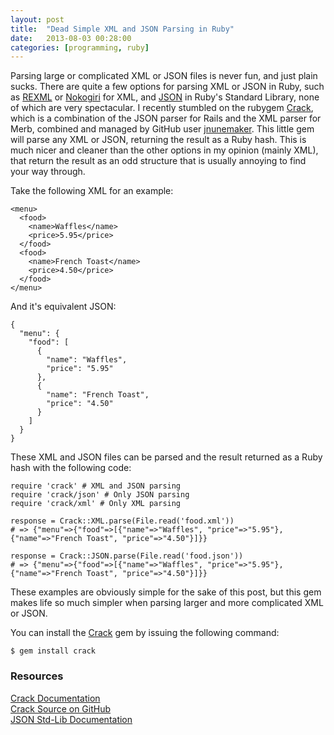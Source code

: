 ```yaml
---
layout: post
title:  "Dead Simple XML and JSON Parsing in Ruby"
date:   2013-08-03 00:28:00
categories: [programming, ruby]
---
```


Parsing large or complicated XML or JSON files is never fun, and just plain sucks. There are quite a few options for parsing XML or JSON in Ruby, such as [REXML](http://www.germane-software.com/software/rexml/) or [Nokogiri](http://nokogiri.org/) for XML, and [JSON](http://www.ruby-doc.org/stdlib-2.0/libdoc/json/rdoc/JSON.html) in Ruby's Standard Library, none of which are very spectacular. I recently stumbled on the rubygem [Crack](https://github.com/jnunemaker/crack), which is a combination of the JSON parser for Rails and the XML parser for Merb, combined and managed by GitHub user [jnunemaker](https://github.com/jnunemaker). This little gem will parse any XML or JSON, returning the result as a Ruby hash. This is much nicer and cleaner than the other options in my opinion (mainly XML), that return the result as an odd structure that is usually annoying to find your way through.

Take the following XML for an example:

<pre class="highlight"><code class="xml">&lt;menu&gt;
  &lt;food&gt;
    &lt;name&gt;Waffles&lt;/name&gt;
    &lt;price&gt;5.95&lt;/price&gt;
  &lt;/food&gt;
  &lt;food&gt;
    &lt;name&gt;French Toast&lt;/name&gt;
    &lt;price&gt;4.50&lt;/price&gt;
  &lt;/food&gt;
&lt;/menu&gt;
</code></pre>

And it's equivalent JSON:

<pre class="highlight"><code class="bash">{
  "menu": {
    "food": [
      {
        "name": "Waffles",
        "price": "5.95"
      },
      {
        "name": "French Toast",
        "price": "4.50"
      }
    ]
  }
}</code></pre>

These XML and JSON files can be parsed and the result returned as a Ruby hash with the following code:

<pre class="highlight"><code class="ruby">require 'crack' # XML and JSON parsing
require 'crack/json' # Only JSON parsing
require 'crack/xml' # Only XML parsing

response = Crack::XML.parse(File.read('food.xml'))
# => {"menu"=>{"food"=>[{"name"=>"Waffles", "price"=>"5.95"}, {"name"=>"French Toast", "price"=>"4.50"}]}}

response = Crack::JSON.parse(File.read('food.json'))
# => {"menu"=>{"food"=>[{"name"=>"Waffles", "price"=>"5.95"}, {"name"=>"French Toast", "price"=>"4.50"}]}}
</code></pre>

These examples are obviously simple for the sake of this post, but this gem makes life so much simpler when parsing larger and more complicated XML or JSON.

You can install the [Crack](https://github.com/jnunemaker/crack) gem by issuing the following command:

<pre class="highlight"><code>$ gem install crack</code></pre>

### Resources

[Crack Documentation](http://rdoc.info/github/jnunemaker/crack)<br />
[Crack Source on GitHub](https://github.com/jnunemaker/crack)<br />
[JSON Std-Lib Documentation](http://www.ruby-doc.org/stdlib-2.0/libdoc/json/rdoc/JSON.html)